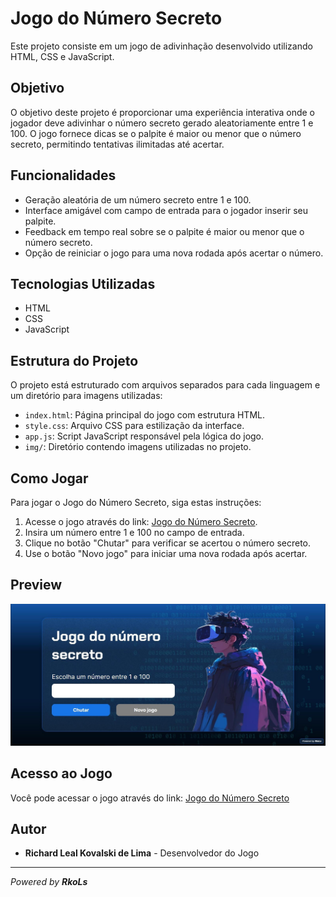 # Jogo do Número Secreto

Este projeto consiste em um jogo de adivinhação desenvolvido utilizando HTML, CSS e JavaScript.

## Objetivo

O objetivo deste projeto é proporcionar uma experiência interativa onde o jogador deve adivinhar o número secreto gerado aleatoriamente entre 1 e 100.
O jogo fornece dicas se o palpite é maior ou menor que o número secreto, permitindo tentativas ilimitadas até acertar.

## Funcionalidades

- Geração aleatória de um número secreto entre 1 e 100.
- Interface amigável com campo de entrada para o jogador inserir seu palpite.
- Feedback em tempo real sobre se o palpite é maior ou menor que o número secreto.
- Opção de reiniciar o jogo para uma nova rodada após acertar o número.

## Tecnologias Utilizadas

- HTML
- CSS
- JavaScript

## Estrutura do Projeto

O projeto está estruturado com arquivos separados para cada linguagem e um diretório para imagens utilizadas:

- `index.html`: Página principal do jogo com estrutura HTML.
- `style.css`: Arquivo CSS para estilização da interface.
- `app.js`: Script JavaScript responsável pela lógica do jogo.
- `img/`: Diretório contendo imagens utilizadas no projeto.

## Como Jogar

Para jogar o Jogo do Número Secreto, siga estas instruções:

1. Acesse o jogo através do link: [Jogo do Número Secreto](https://jogo-woad-mu.vercel.app).
2. Insira um número entre 1 e 100 no campo de entrada.
3. Clique no botão "Chutar" para verificar se acertou o número secreto.
4. Use o botão "Novo jogo" para iniciar uma nova rodada após acertar.

## Preview

![Preview do Jogo](https://github.com/RkoLs/jogo-do-numero-secreto/blob/main/img/preview.jpeg)

## Acesso ao Jogo

Você pode acessar o jogo através do link: [Jogo do Número Secreto](https://jogo-woad-mu.vercel.app)

## Autor

- **Richard Leal Kovalski de Lima** - Desenvolvedor do Jogo

---

 _Powered by **_RkoLs_**_
